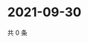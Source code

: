 # 2021-09-30

共 0 条

<!-- BEGIN WEIBO -->
<!-- 最后更新时间 Thu Sep 30 2021 21:18:23 GMT+0800 (China Standard Time) -->

<!-- END WEIBO -->
